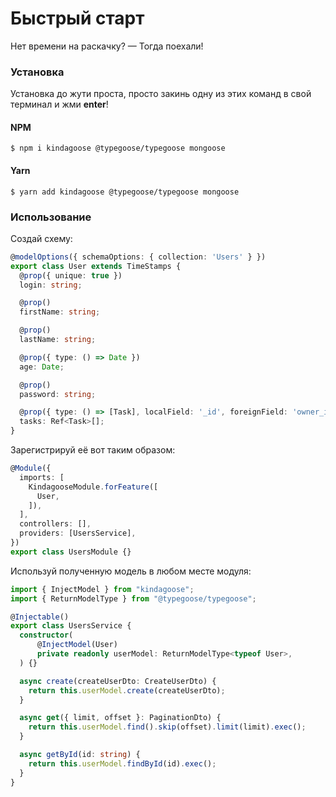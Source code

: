 # Быстрый старт

Нет времени на раскачку? — Тогда поехали!

### Установка

Установка до жути проста, просто закинь одну из этих команд в свой терминал и жми **enter**!

#### NPM

```shell
$ npm i kindagoose @typegoose/typegoose mongoose
```

#### Yarn

```shell
$ yarn add kindagoose @typegoose/typegoose mongoose
```

### Использование

Создай схему:
```typescript
@modelOptions({ schemaOptions: { collection: 'Users' } })
export class User extends TimeStamps {
  @prop({ unique: true })
  login: string;

  @prop()
  firstName: string;

  @prop()
  lastName: string;

  @prop({ type: () => Date })
  age: Date;

  @prop()
  password: string;

  @prop({ type: () => [Task], localField: '_id', foreignField: 'owner_id' })
  tasks: Ref<Task>[];
}
```

Зарегистрируй её вот таким образом:
```typescript
@Module({
  imports: [
    KindagooseModule.forFeature([
      User,
    ]),
  ],
  controllers: [],
  providers: [UsersService],
})
export class UsersModule {}
```

Используй полученную модель в любом месте модуля:

```typescript
import { InjectModel } from "kindagoose";
import { ReturnModelType } from "@typegoose/typegoose";

@Injectable()
export class UsersService {
  constructor(
      @InjectModel(User)
      private readonly userModel: ReturnModelType<typeof User>,
  ) {}

  async create(createUserDto: CreateUserDto) {
    return this.userModel.create(createUserDto);
  }

  async get({ limit, offset }: PaginationDto) {
    return this.userModel.find().skip(offset).limit(limit).exec();
  }

  async getById(id: string) {
    return this.userModel.findById(id).exec();
  }
}
```
